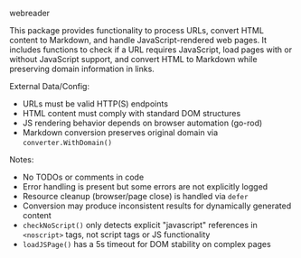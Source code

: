 webreader

This package provides functionality to process URLs, convert HTML content to Markdown, and handle JavaScript-rendered web pages. It includes functions to check if a URL requires JavaScript, load pages with or without JavaScript support, and convert HTML to Markdown while preserving domain information in links.

External Data/Config:
- URLs must be valid HTTP(S) endpoints
- HTML content must comply with standard DOM structures
- JS rendering behavior depends on browser automation (go-rod)
- Markdown conversion preserves original domain via `converter.WithDomain()`

Notes:
- No TODOs or comments in code
- Error handling is present but some errors are not explicitly logged
- Resource cleanup (browser/page close) is handled via `defer`
- Conversion may produce inconsistent results for dynamically generated content
- `checkNoScript()` only detects explicit "javascript" references in `<noscript>` tags, not script tags or JS functionality
- `loadJSPage()` has a 5s timeout for DOM stability on complex pages